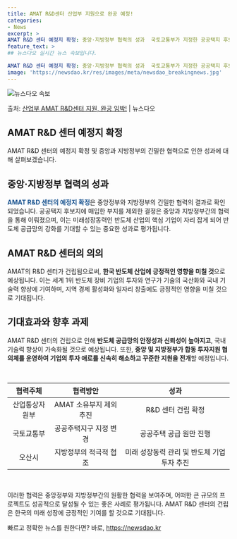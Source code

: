 ```yaml
---
title: AMAT R&D센터 산업부 지원으로 완공 예정!
categories:
- News
excerpt: >
AMAT R&D 센터 예정지 확정: 중앙·지방정부 협력의 성과  국토교통부가 지정한 공공택지 후보지에 AMA…
feature_text: >
## 뉴스다오 실시간 뉴스 속보입니다.

AMAT R&D 센터 예정지 확정: 중앙·지방정부 협력의 성과  국토교통부가 지정한 공공택지 후보지에 AMA…
image: 'https://newsdao.kr/res/images/meta/newsdao_breakingnews.jpg'
---
```


![뉴스다오 속보](https://newsdao.kr/res/images/meta/newsdao_breakingnews.jpg)

<p>출처: <a href="https://newsdao.kr/4545" rel="dofollow">산업부 AMAT R&D센터 지원, 완공 임박!</a> | 뉴스다오</p>

<h2>AMAT R&D 센터 예정지 확정</h2>
<p data-ke-size="size16">AMAT R&D 센터의 예정지 확정 및 중앙과 지방정부의 긴밀한 협력으로 인한 성과에 대해 살펴보겠습니다.</p>
<h2 data-ke-size="size26">중앙·지방정부 협력의 성과</h2>
<p><b><span style="color: #1a5490;">AMAT R&D 센터의 예정지 확정</span></b>은 중앙정부와 지방정부의 긴밀한 협력의 결과로 확인되었습니다. 공공택지 후보지에 매입한 부지를 제외한 결정은 중앙과 지방정부간의 협력을 통해 이뤄졌으며, 이는 미래성장동력인 반도체 산업의 핵심 기업이 자리 잡게 되어 반도체 공급망의 강화를 기대할 수 있는 중요한 성과로 평가됩니다.</p>

<h2 data-ke-size="size26">AMAT R&D 센터의 의의</h2>
<p>AMAT의 R&D 센터가 건립됨으로써, <b>한국 반도체 산업에 긍정적인 영향을 미칠 것</b>으로 예상됩니다. 이는 세계 1위 반도체 장비 기업의 투자와 연구가 기술의 국산화와 국내 기술력 향상에 기여하며, 지역 경제 활성화와 일자리 창출에도 긍정적인 영향을 미칠 것으로 기대됩니다.</p>

<h2 data-ke-size="size26">기대효과와 향후 과제</h2>
<p>AMAT R&D 센터의 건립으로 인해 <b>반도체 공급망의 안정성과 신뢰성이 높아지고</b>, 국내 기술력 향상이 가속화될 것으로 예상됩니다. 또한, <b>중앙 및 지방정부가 합동 투자지원 협의체를 운영하여 기업의 투자 애로를 신속히 해소하고 꾸준한 지원을 전개</b>할 예정입니다.</p>

<p data-ke-size="size16">&nbsp;</p>
<table>
<thead>
<tr>
<th style="text-align: center;">협력주체</th>
<th style="text-align: center;">협력방안</th>
<th style="text-align: center;">성과</th>
</tr>
</thead>
<tbody>
<tr>
<td style="text-align: center;">산업통상자원부</td>
<td style="text-align: center;">AMAT 소유부지 제외 추진</td>
<td style="text-align: center;">R&D 센터 건립 확정</td>
</tr>
<tr>
<td style="text-align: center;">국토교통부</td>
<td style="text-align: center;">공공주택지구 지정 변경</td>
<td style="text-align: center;">공공주택 공급 원만 진행</td>
</tr>
<tr>
<td style="text-align: center;">오산시</td>
<td style="text-align: center;">지방정부의 적극적 협조</td>
<td style="text-align: center;">미래 성장동력 관리 및 반도체 기업 투자 추진</td>
</tr>
</tbody>
</table>
<p data-ke-size="size16">&nbsp;</p>

이러한 협력은 중앙정부와 지방정부간의 원활한 협력을 보여주며, 어떠한 큰 규모의 프로젝트도 성공적으로 달성될 수 있는 좋은 사례로 평가됩니다. AMAT R&D 센터의 건립은 한국의 미래 성장에 긍정적인 기여를 할 것으로 기대됩니다. 

빠르고 정확한 뉴스를 원한다면? 바로, <a href="https://newsdao.kr" rel="dofollow">https://newsdao.kr</a>


    
